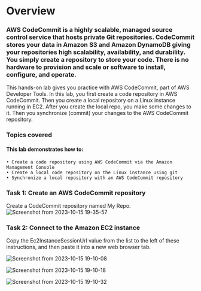 # Overview
### AWS CodeCommit is a highly scalable, managed source control service that hosts private Git repositories. CodeCommit stores your data in Amazon S3 and Amazon DynamoDB giving your repositories high scalability, availability, and durability. You simply create a repository to store your code. There is no hardware to provision and scale or software to install, configure, and operate.
This hands-on lab gives you practice with AWS CodeCommit, part of AWS Developer Tools. In this lab, you first create a code repository in AWS CodeCommit. Then you create a local repository on a Linux instance running in EC2. After you create the local repo, you make some changes to it. Then you synchronize (commit) your changes to the AWS CodeCommit repository.

### Topics covered
#### This lab demonstrates how to:
    • Create a code repository using AWS CodeCommit via the Amazon Management Console 
    • Create a local code repository on the Linux instance using git 
    • Synchronize a local repository with an AWS CodeCommit repository 

### Task 1: Create an AWS CodeCommit repository
  Create a CodeCommit repository named My Repo.
  ![Screenshot from 2023-10-15 19-35-57](https://github.com/PromiseNwachukwu/Working-with-AWS-CodeCommit/assets/109115304/8ea095c5-9cbd-4016-a0b5-479908978617)

### Task 2: Connect to the Amazon EC2 instance
  Copy the Ec2InstanceSessionUrl value from the list to the left of these instructions, and then paste it into a new web browser tab.




![Screenshot from 2023-10-15 19-10-08](https://github.com/PromiseNwachukwu/Working-with-AWS-CodeCommit/assets/109115304/4fb6b477-c2c5-4025-854d-e6cfdb94e329)


![Screenshot from 2023-10-15 19-10-18](https://github.com/PromiseNwachukwu/Working-with-AWS-CodeCommit/assets/109115304/bac5381b-3976-4742-9dd9-d7398599c8b9)


![Screenshot from 2023-10-15 19-10-32](https://github.com/PromiseNwachukwu/Working-with-AWS-CodeCommit/assets/109115304/87738d7c-bdb4-4576-aa07-1f7458dd8844)
